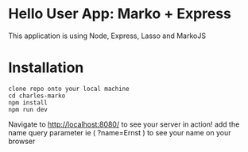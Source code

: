 Hello User App: Marko + Express
======================================

This application is using Node, Express, Lasso and MarkoJS

# Installation

```
clone repo onto your local machine 
cd charles-marko
npm install
npm run dev
```

Navigate to [http://localhost:8080/](http://localhost:8080/) to see your server in action!
add the name query parameter ie ( ?name=Ernst ) to see your name on your browser
